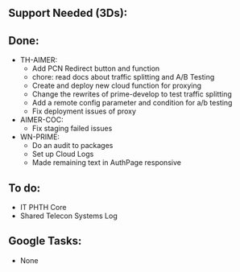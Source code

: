 ## Support Needed (3Ds):
## Done:
  - TH-AIMER:
    - Add PCN Redirect button and function
    - chore: read docs about traffic splitting and A/B Testing
    - Create and deploy new cloud function for proxying
    - Change the rewrites of prime-develop to test traffic splitting
    - Add a remote config parameter and condition for a/b testing
    - Fix deployment issues of proxy
  - AIMER-COC:
    - Fix staging failed issues
  - WN-PRIME:
    - Do an audit to packages
    - Set up Cloud Logs
    - Made remaining text in AuthPage responsive
## To do:
  - IT PHTH Core
  - Shared Telecon Systems Log
## Google Tasks:
  - None